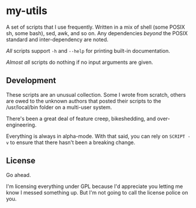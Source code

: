 # my-utils

A set of scripts that I use frequently. Written in a mix of shell (some POSIX
sh, some bash), sed, awk, and so on. Any dependencies *beyond* the POSIX
standard and inter-dependency are noted.

*All* scripts support `-h` and `--help` for printing built-in documentation.

*Almost all* scripts do nothing if no input arguments are given.


## Development

These scripts are an unusual collection. Some I wrote from scratch, others are
owed to the unknown authors that posted their scripts to the /usr/local/bin
folder on a multi-user system.

There's been a great deal of feature creep, bikeshedding, and over-engineering.

Everything is always in alpha-mode. With that said, you can rely on `SCRIPT -v`
to ensure that there hasn't been a breaking change.


## License

Go ahead.

I'm licensing everything under GPL because I'd appreciate you letting me know I
messed something up. But I'm not going to call the license police on you.

